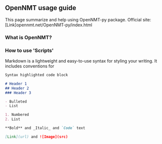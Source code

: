 ## OpenNMT usage guide

This page summarize and help using OpenNMT-py package.
Official site: [Link]opennmt.net/OpenNMT-py/index.html

### What is OpenNMT?

### How to use 'Scripts'

Markdown is a lightweight and easy-to-use syntax for styling your writing. It includes conventions for

```markdown
Syntax highlighted code block

# Header 1
## Header 2
### Header 3

- Bulleted
- List

1. Numbered
2. List

**Bold** and _Italic_ and `Code` text

[Link](url) and ![Image](src)

